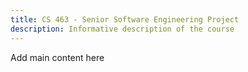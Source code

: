 ```yaml
---
title: CS 463 - Senior Software Engineering Project
description: Informative description of the course
---
```


Add main content here